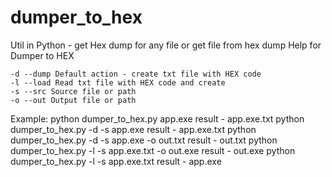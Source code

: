 # dumper_to_hex
Util in Python - get Hex dump for any file or get file from hex dump
Help for Dumper to HEX

	-d --dump Default action - create txt file with HEX code
	-l --load Read txt file with HEX code and create 
	-s --src Source file or path
	-o --out Output file or path

Example: 
python dumper_to_hex.py app.exe
result - app.exe.txt
python dumper_to_hex.py -d -s app.exe
result - app.exe.txt
python dumper_to_hex.py -d -s app.exe -o out.txt
result - out.txt
python dumper_to_hex.py -l -s app.exe.txt -o out.exe
result - out.exe
python dumper_to_hex.py -l -s app.exe.txt
result - app.exe
